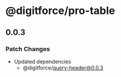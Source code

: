 # @digitforce/pro-table

## 0.0.3
### Patch Changes

- Updated dependencies
  - @digitforce/query-header@0.0.3
